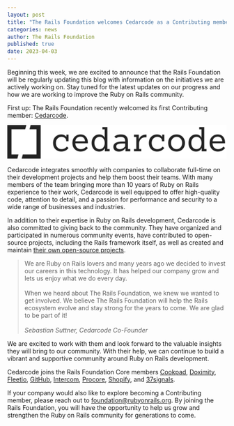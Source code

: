 ```yaml
---
layout: post
title: "The Rails Foundation welcomes Cedarcode as a Contributing member"
categories: news
author: The Rails Foundation
published: true
date: 2023-04-03
---
```


Beginning this week, we are excited to announce that the Rails Foundation will be regularly updating this blog with information on the initiatives we are actively working on. Stay tuned for the latest updates on our progress and how we are working to improve the Ruby on Rails community.

First up: The Rails Foundation recently welcomed its first Contributing member: <a href="https://www.cedarcode.com/">Cedarcode</a>.

<img src="/assets/images/logo-cedarcode.svg">

Cedarcode integrates smoothly with companies to collaborate full-time on their development projects and help them boost their teams. With many members of the team bringing more than 10 years of Ruby on Rails experience to their work, Cedarcode is well equipped to offer high-quality code, attention to detail, and a passion for performance and security to a wide range of businesses and industries.

In addition to their expertise in Ruby on Rails development, Cedarcode is also committed to giving back to the community. They have organized and participated in numerous community events, have contributed to open-source projects, including the Rails framework itself, as well as created and maintain <a href="https://www.cedarcode.com/open-source_">their own open-source projects</a>.

>We are Ruby on Rails lovers and many years ago we decided to invest our careers in this technology. It has helped our company grow and lets us enjoy what we do every day.
<br><br>When we heard about The Rails Foundation, we knew we wanted to get involved. We believe The Rails Foundation will help the Rails ecosystem evolve and stay strong for the years to come. We are glad to be part of it!
><br><br>*Sebastian Suttner, Cedarcode Co-Founder*
>

We are excited to work with them and look forward to the valuable insights they will bring to our community. With their help, we can continue to build a vibrant and supportive community around Ruby on Rails development.

Cedarcode joins the Rails Foundation Core members <a href="https://cookpad.com">Cookpad</a>, <a href="https://www.doximity.com">Doximity</a>, <a href="https://www.fleetio.com">Fleetio</a>, <a href="https://github.com">GitHub</a>, <a href="https://www.intercom.com">Intercom</a>, <a href="https://www.procore.com">Procore</a>, <a href="https://www.shopify.com">Shopify</a>, and <a href="https://37signals.com">37signals</a>.

If your company would also like to explore becoming a Contributing member, please reach out to <a href="mailto:foundation@rubyonrails.org">foundation@rubyonrails.org</a>. By joining the Rails Foundation, you will have the opportunity to help us grow and strengthen the Ruby on Rails community for generations to come. 
